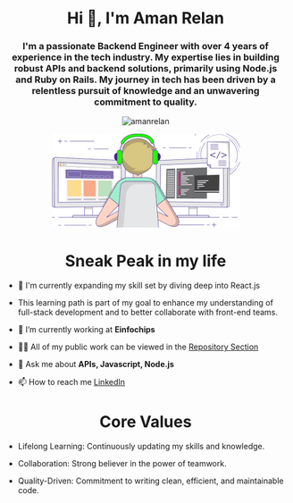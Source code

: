 <h1 align="center">Hi 👋, I'm Aman Relan</h1>
<h3 align="center">I'm a passionate Backend Engineer with over 4 years of experience in the tech industry. My expertise lies in building robust APIs and backend solutions, primarily using Node.js and Ruby on Rails. My journey in tech has been driven by a relentless pursuit of knowledge and an unwavering commitment to quality.</h3>

<p align="center"> <img src="https://komarev.com/ghpvc/?username=AmanRelan&label=Profile%20views&color=0e75b6&style=flat" alt="amanrelan" /> </p>

<p align="center"> <img src="https://raw.githubusercontent.com/Abhijay007/Abhijay007/main/coder1.gif" alt="amiya559" /> </p>

<h1 align="center">Sneak Peak in my life</h1>
<p align="center">
  
  - 🌱 I'm currently expanding my skill set by diving deep into React.js
    
- This learning path is part of my goal to enhance my understanding of full-stack development and to better collaborate with front-end teams. 


- 🔭 I’m currently working at **Einfochips**

- 👨‍💻 All of my public work can be viewed in the [Repository Section](https://github.com/AmanRelan?tab=repositories)

- 💬 Ask me about **APIs, Javascript, Node.js**

- 📫 How to reach me [LinkedIn](https://www.linkedin.com/in/aman-relan/)

</p>

<h1 align="center">Core Values</h1>

- Lifelong Learning: Continuously updating my skills and knowledge.

- Collaboration: Strong believer in the power of teamwork.

- Quality-Driven: Commitment to writing clean, efficient, and maintainable code.
